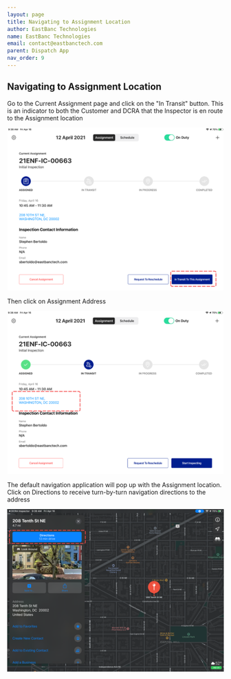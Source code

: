 ```yaml
---
layout: page
title: Navigating to Assignment Location
author: EastBanc Technologies
name: EastBanc Technologies
email: contact@eastbanctech.com
parent: Dispatch App
nav_order: 9
---
```


<section id="navigating-to-assignment-location" markdown="1">

# Navigating to Assignment Location

Go to the Current Assignment page and click on the "In Transit" button. This is an indicator to both the Customer and DCRA that the Inspector is en route to the Assignment location

![navi6 -screenshot](../images/dispatch-app/da-navigation/navigating-to-assignment-location1.png)

Then click on Assignment Address

![navi7 -screenshot](../images/dispatch-app/da-navigation/navigating-to-assignment-location2.png)

The default navigation application will pop up with the Assignment location. Click on Directions to receive turn-by-turn navigation directions to the address

![navi8 -screenshot](../images/dispatch-app/da-navigation/navigating-to-assignment-location3.png)

</section>




